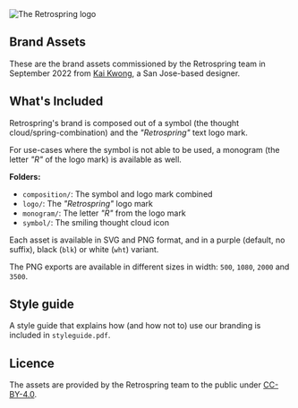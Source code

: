 <picture>
  <source media="(prefers-color-scheme: dark)" srcset="./composition/png/logocomp_wht-500.png">
  <source media="(prefers-color-scheme: light)" srcset="./composition/png/logocomp-500.png">
  <img alt="The Retrospring logo" src="./composition/png/logocomp-500.png">
</picture>

## Brand Assets

These are the brand assets commissioned by the Retrospring team in September
2022 from [Kai Kwong](https://www.kaikwong.co/), a San Jose-based designer.

## What's Included

Retrospring's brand is composed out of a symbol (the thought
cloud/spring-combination) and the _"Retrospring"_ text logo mark.

For use-cases where the symbol is not able to be used, a monogram (the letter
_"R"_ of the logo mark) is available as well.

**Folders:**
* `composition/`: The symbol and logo mark combined
* `logo/`: The _"Retrospring"_ logo mark
* `monogram/`: The letter _"R"_ from the logo mark
* `symbol/`: The smiling thought cloud icon

Each asset is available in SVG and PNG format, and in a purple (default, no
suffix), black (`blk`) or white (`wht`) variant.

The PNG exports are available in different sizes in width: `500`, `1080`,
`2000` and `3500`.

## Style guide

A style guide that explains how (and how not to) use our branding is included
in `styleguide.pdf`.

## Licence

The assets are provided by the Retrospring team to the public under
[CC-BY-4.0](./LICENCE).
